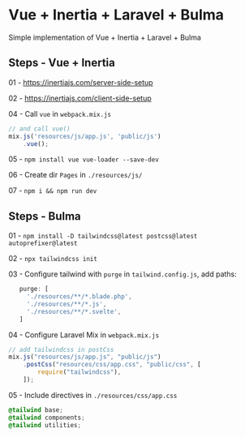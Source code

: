 # Vue + Inertia + Laravel + Bulma

Simple implementation of Vue + Inertia + Laravel + Bulma

## Steps - Vue + Inertia

01 - https://inertiajs.com/server-side-setup  

02 - https://inertiajs.com/client-side-setup  

04 - Call `vue` in `webpack.mix.js`  
```js
// and call vue()
mix.js('resources/js/app.js', 'public/js')
    .vue();
```  

05 - `npm install vue vue-loader --save-dev`  

06 - Create dir `Pages` in `./resources/js/`

07 - `npm i && npm run dev`  

## Steps - Bulma  

01 - `npm install -D tailwindcss@latest postcss@latest autoprefixer@latest`  

02 - `npx tailwindcss init`  

03 - Configure tailwind with `purge` in `tailwind.config.js`, add paths:  
```js
   purge: [
     './resources/**/*.blade.php',
     './resources/**/*.js',
     './resources/**/*.svelte',
   ]
```

04 - Configure Laravel Mix in `webpack.mix.js`  
```js
// add tailwindcss in postCss
mix.js("resources/js/app.js", "public/js")
    .postCss("resources/css/app.css", "public/css", [
        require("tailwindcss"),
    ]);
```

05 - Include directives in `./resources/css/app.css`  
```css
@tailwind base;
@tailwind components;
@tailwind utilities;
```